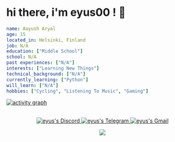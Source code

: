 # hi there, i'm eyus00 ! 👋

```yaml
name: Aayush Aryal
age: 15
located_in: Helsinki, Finland
job: N/A
education: ["Middle School"]
school: N/A
past experiences: ["N/A"]
interests: ["Learning New Things"]
technical_background: ["N/A"]
currently_learning: ["Python"]
will_learn: ["N/A"]
hobbies: ["Cycling", "Listening To Music", "Gaming"]
```

[![activity graph](https://github-readme-activity-graph.vercel.app/graph?username=eyus00&theme=github-dark-dimmed&custom_title=eyus%20activity%20graph&hide_border=true)](https://github.com/ashutosh00710/github-readme-activity-graph)

<p align="center">
<br/>
<a href="https://discord.com/users/652309996381405184">
  <img alt="eyus's Discord" src="https://img.shields.io/badge/Discord-%235865F2.svg?style=for-the-badge&logo=discord&logoColor=white" />
</a>
<a href="https://t.me/eyus00">
  <img alt="eyus's Telegram"  src="https://img.shields.io/badge/Telegram-2CA5E0?style=for-the-badge&logo=telegram&logoColor=white)" />
</a>
</a>
<a href="mailto:eyus00@duck.com">
  <img alt="eyus's Gmail"  src="https://img.shields.io/badge/Gmail-D14836?style=for-the-badge&logo=gmail&logoColor=white)" />
</a>
<br>
</p>

<p align="center">
  <img src="https://capsule-render.vercel.app/api?type=waving&color=gradient&height=60&section=footer"/>
</p>


<!--
thanks to @guilyx for the inspiration!
-->
